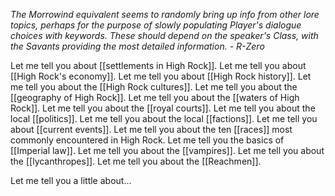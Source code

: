 *The Morrowind equivalent seems to randomly bring up info from other lore topics, perhaps for the purpose of slowly populating Player's dialogue choices with keywords. These should depend on the speaker's Class, with the Savants providing the most detailed information. - R-Zero*

Let me tell you about [[settlements in High Rock]].
Let me tell you about [[High Rock's economy]].
Let me tell you about [[High Rock history]].
Let me tell you about the [[High Rock cultures]].
Let me tell you about the [[geography of High Rock]].
Let me tell you about the [[waters of High Rock]].
Let me tell you about the [[royal courts]].
Let me tell you about the local [[politics]].
Let me tell you about the local [[factions]].
Let me tell you about [[current events]].
Let me tell you about the ten [[races]] most commonly encountered in High Rock.
Let me tell you the basics of [[Imperial law]].
Let me tell you about the [[vampires]].
Let me tell you about the [[lycanthropes]].
Let me tell you about the [[Reachmen]].



Let me tell you a little about...
